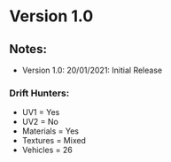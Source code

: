 # Version 1.0

## Notes:
- Version 1.0: 20/01/2021: Initial Release

### Drift Hunters:
- UV1 = Yes
- UV2 = No
- Materials = Yes
- Textures = Mixed
- Vehicles = 26
